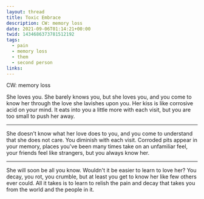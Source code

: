```yaml
---
layout: thread
title: Toxic Embrace
description: CW: memory loss
date: 2021-09-06T01:14:21+00:00
twid: 1434686373781512192
tags:
  - pain
  - memory loss
  - them
  - second person
links:
---
```

<article class="thread">
<section class="tweet">
<p>CW: memory loss</p>
<p>She loves you. She barely knows you, but she loves you, and you come to know her through the love she lavishes upon you. Her kiss is like corrosive acid on your mind. It eats into you a little more with each visit, but you are too small to push her away.</p>
</section>
<hr class="tweet_sep">
<section class="tweet">
<p>She doesn't know what her love does to you, and you come to understand that she does not care. You diminish with each visit. Corroded pits appear in your memory, places you've been many times take on an unfamiliar feel, your friends feel like strangers, but you always know her.</p>
</section>
<hr class="tweet_sep">
<section class="tweet">
<p>She will soon be all you know. Wouldn't it be easier to learn to love her? You decay, you rot, you crumble, but at least you get to know her like few others ever could. All it takes is to learn to relish the pain and decay that takes you from the world and the people in it.</p>
</section>
</article>
